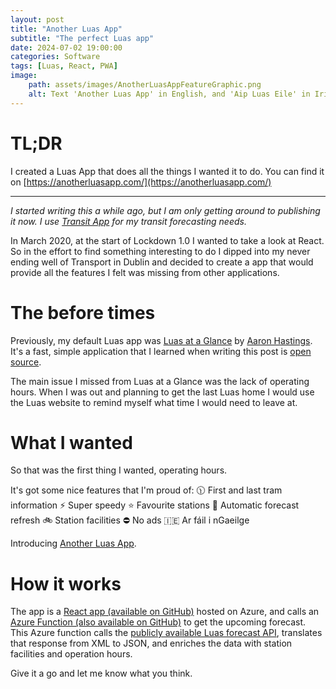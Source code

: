 ```yaml
---
layout: post
title: "Another Luas App"
subtitle: "The perfect Luas app"
date: 2024-07-02 19:00:00
categories: Software
tags: [Luas, React, PWA]
image:
    path: assets/images/AnotherLuasAppFeatureGraphic.png
    alt: Text 'Another Luas App' in English, and 'Aip Luas Eile' in Irish and it's logo on the front of a Luas.
---
```


# TL;DR
I created a Luas App that does all the things I wanted it to do. You can find it on [https://anotherluasapp.com/](https://anotherluasapp.com/)

-------

*I started writing this a while ago, but I am only getting around to publishing it now. I use [Transit App](https://transitapp.com/) for my transit forecasting needs.*

In March 2020, at the start of Lockdown 1.0 I wanted to take a look at React. So in the effort to find something interesting to do I dipped into my never ending well of Transport in Dublin and decided to create a app that would provide all the features I felt was missing from other applications.

# The before times
Previously, my default Luas app was [Luas at a Glance](https://play.google.com/store/apps/details?id=org.thecosmicfrog.luasataglance&hl=en&gl=US) by [Aaron Hastings](https://twitter.com/thecosmicfrog?lang=en). It's a fast, simple application that I learned when writing this post is [open source](https://github.com/thecosmicfrog/LuasataGlance).

The main issue I missed from Luas at a Glance was the lack of operating hours. When I was out and planning to get the last Luas home I would use the Luas website to remind myself what time I would need to leave at.

# What I wanted
So that was the first thing I wanted, operating hours.

It's got some nice features that I'm proud of: 
🕦 First and last tram information
⚡ Super speedy
⭐ Favourite stations
🔄️ Automatic forecast refresh
🚲 Station facilities
⛔ No ads
🇮🇪 Ar fáil i nGaeilge

Introducing [Another Luas App](https://anotherluasapp.com/).

# How it works
The app is a [React app (available on GitHub)](https://github.com/eoinobrien/luas-app) hosted on Azure, and calls an [Azure Function (also available on GitHub)](https://github.com/eoinobrien/luas-api-dotnet) to get the upcoming forecast. This Azure function calls the [publicly available Luas forecast API](https://data.gov.ie/dataset/luas-forecasting-api), translates that response from XML to JSON, and enriches the data with station facilities and operation hours.

Give it a go and let me know what you think.
